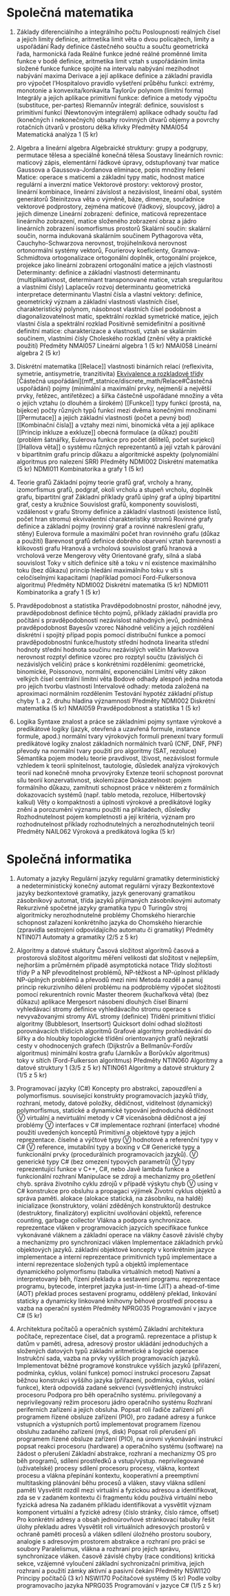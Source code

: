 # Společná matematika
1. Základy diferenciálního a integrálního počtu
	 Posloupnosti reálných čísel a jejich limity
		definice, aritmetika limit
		věta o dvou policajtech, limity a uspořádání
	 Řady
		definice částečného součtu a součtu
		geometrická řada, harmonická řada
	Reálné funkce jedné reálné proměnné
		limita funkce v bodě
		definice, aritmetika limit
		vztah s uspořádáním
		limita složené funkce
		funkce spojité na intervalu
		nabývání mezihodnot
		nabývání maxima
	Derivace a její aplikace
		definice a základní pravidla pro výpočet
		l’Hospitalovo pravidlo
		vyšetření průběhu funkcí: extrémy, monotonie a konvexita/konkavita
		Taylorův polynom (limitní forma)
	Integrály a jejich aplikace
		primitivní funkce: definice a metody výpočtu (substituce, per-partes)
		Riemannův integrál: definice, souvislost s primitivní funkcí (Newtonovým integrálem)
		aplikace
		odhady součtu řad (konečných i nekonečných)
		obsahy rovinných útvarů
		objemy a povrchy rotačních útvarů v prostoru
		délka křivky
Předměty
	NMAI054 Matematická analýza 1 (5 kr)
	
2. Algebra a lineární algebra
	Algebraické struktury:
		grupy a podgrupy, permutace
		tělesa a speciálně konečná tělesa
	Soustavy lineárních rovnic:
		maticový zápis, elementární řádkové úpravy, odstupňovaný tvar matice
		Gaussova a Gaussova-Jordanova eliminace, popis množiny řešení
	 Matice:
		operace s maticemi a základní typy matic, hodnost matice
		regulární a inverzní matice
	Vektorové prostory:
		vektorový prostor, lineární kombinace, lineární závislost a nezávislost, lineární obal, systém generátorů
		Steinitzova věta o výměně, báze, dimenze, souřadnice
		vektorové podprostory, zejména maticové (řádkový, sloupcový, jádro) a jejich dimenze
	Lineární zobrazení:
		definice, maticová reprezentace lineárního zobrazení, matice složeného zobrazení
		obraz a jádro lineárních zobrazení
		isomorfismus prostorů
	Skalární součin:
		skalární součin, norma indukovaná skalárním součinem
		Pythagorova věta, Cauchyho-Schwarzova nerovnost, trojúhelníková nerovnost
		ortonormální systémy vektorů, Fourierovy koeficienty, Gramova-Schmidtova ortogonalizace
		ortogonální doplněk, ortogonální projekce, projekce jako lineární zobrazení
		ortogonální matice a jejich vlastnosti
	Determinanty:
		definice a základní vlastnosti determinantu (multiplikativnost, determinant transponované matice, vztah sregularitou a vlastními čísly)
		Laplaceův rozvoj determinantu
		geometrická interpretace determinantu
	Vlastní čísla a vlastní vektory:
		definice, geometrický význam a základní vlastnosti vlastních čísel, charakteristický polynom, násobnost vlastních čísel
		podobnost a diagonalizovatelnost matic, spektrální rozklad
		symetrické matice, jejich vlastní čísla a spektrální rozklad
	Positivně semidefinitní a positivně definitní matice:
		charakterizace a vlastnosti, vztah se skalárním součinem, vlastními čísly
		Choleského rozklad (znění věty a praktické použití)
Předměty
	NMAI057 Lineární algebra 1 (5 kr)
	NMAI058 Lineární algebra 2 (5 kr)
	
3. Diskrétní matematika
	[[Relace]]
		vlastnosti binárních relací (reflexivita, symetrie, antisymetrie, tranzitivita)
	[Ekvivalence a rozkladové třídy](mff_statnice/discrete_math/Relace#Ekvivalence)
	[Částečná uspořádání](mff_statnice/discrete_math/Relace#Částečná uspořádání)
		pojmy (minimální a maximální prvky, nejmenší a největší prvky, řetězec, antiřetězec)
		a šířka částečně uspořádané množiny a věta o jejich vztahu (o dlouhém a širokém)
	[[Funkce]]
		typy funkcí (prostá, na, bijekce)
		počty různých typů funkcí mezi dvěma konečnými množinami
	[[Permutace]] a jejich základní vlastnosti (počet a pevný bod)
	[[Kombinační čísla]] a vztahy mezi nimi, binomická věta a její aplikace
	[[Princip inkluze a exkluze]]
		obecná formulace (a důkaz)
		použití (problém šatnářky, Eulerova funkce pro počet dělitelů, počet surjekcí)
	[[Hallova věta]] o systému různých reprezentantů a její vztah k párování v bipartitním grafu
		princip důkazu a algoritmické aspekty (polynomiální algoritmus pro nalezení SRR)
Předměty
	NDMI002 Diskrétní matematika (5 kr)
	NDMI011 Kombinatorika a grafy 1 (5 kr)
	
4. Teorie grafů
	Základní pojmy teorie grafů
		graf, vrcholy a hrany, izomorfismus grafů, podgraf, okolí vrcholu a stupeň vrcholu, doplněk grafu, bipartitní graf
	Základní příklady grafů
		úplný graf a úplný bipartitní graf, cesty a kružnice
	Souvislost grafů, komponenty souvislosti, vzdálenost v grafu
	Stromy
		definice a základní vlastnosti (existence listů, počet hran stromu)
		ekvivalentní charakteristiky stromů
	Rovinné grafy
		definice a základní pojmy (rovinný graf a rovinné nakreslení grafu, stěny)
		Eulerova formule a maximální počet hran rovinného grafu (důkaz a použití)
	Barevnost grafů
		definice dobrého obarvení
		vztah barevnosti a klikovosti grafu
	Hranová a vrcholová souvislost grafů
		hranová a vrcholová verze Mengerovy věty
	Orientované grafy, silná a slabá souvislost
	Toky v sítích
		definice sítě a toku v ní
		existence maximálního toku (bez důkazu)
		princip hledání maximálního toku v síti s celočíselnými kapacitami (například pomocí Ford-Fulkersonova algoritmu)
Předměty
	NDMI002 Diskrétní matematika (5 kr)
	NDMI011 Kombinatorika a grafy 1 (5 kr)
	
5. Pravděpodobnost a statistika
	Pravděpodobnostní prostor, náhodné jevy, pravděpodobnost
		definice těchto pojmů, příklady
		základní pravidla pro počítání s pravděpodobností
		nezávislost náhodných jevů, podmíněná pravděpodobnost
		Bayesův vzorec
	Náhodné veličiny a jejich rozdělení
		diskrétní i spojitý případ
		popis pomocí distribuční funkce a pomocí pravděpodobnostní funkce/hustoty
		střední hodnota
			linearita střední hodnoty
			střední hodnota součinu nezávislých veličin
			Markovova nerovnost
		rozptyl
			definice
			vzorec pro rozptyl součtu (závislých či nezávislých veličin)
		práce s konkrétními rozděleními: geometrické, binomické, Poissonovo, normální, exponenciální
	Limitní věty
		zákon velkých čísel
		centrální limitní věta
	Bodové odhady
		alespoň jedna metoda pro jejich tvorbu
		vlastnosti
	Intervalové odhady: metoda založená na aproximaci normálním rozdělením
		Testování hypotéz
		základní přístup
		chyby 1. a 2. druhu
		hladina významnosti
Předměty
	NDMI002 Diskrétní matematika (5 kr)
	NMAI059 Pravděpodobnost a statistika 1 (5 kr)
	
6. Logika
	Syntaxe
		znalost a práce se základními pojmy syntaxe výrokové a predikátové logiky (jazyk, otevřená a uzavřená formule, instance formule, apod.)
		normální tvary výrokových formulí
			prenexní tvary formulí predikátové logiky
			znalost základních normálních tvarů (CNF, DNF, PNF)
			převody na normální tvary
			použití pro algoritmy (SAT, rezoluce)
	Sémantika
		pojem modelu teorie
		pravdivost, lživost, nezávislost formule vzhledem k teorii
		splnitelnost, tautologie, důsledek
		analýza výrokových teorií nad konečně mnoha prvovýroky
	Extenze teorií
		schopnost porovnat sílu teorií
		konzervativnost, skolemizace
	Dokazatelnost:
		pojem formálního důkazu, zamítnutí
		schopnost práce v některém z formálních dokazovacích systémů (např. tablo metoda, rezoluce, Hilbertovský kalkul)
	Věty o kompaktnosti a úplnosti výrokové a predikátové logiky
		znění a porozumění významu
		použití na příkladech, důsledky
	Rozhodnutelnost
		pojem kompletnosti a její kritéria, význam pro rozhodnutelnost
		příklady rozhodnutelných a nerozhodnutelných teorií
Předměty
	NAIL062 Výroková a predikátová logika (5 kr)

# Společná informatika
1. Automaty a jazyky
	Regulární jazyky
		regulární gramatiky
		deterministický a nedeterministický konečný automat
		regulární výrazy
	Bezkontextové jazyky
		bezkontextové gramatiky, jazyk generovaný gramatikou
		zásobníkový automat, třída jazyků přijímaných zásobníkovými automaty
	Rekurzivně spočetné jazyky
		gramatika typu 0
	Turingův stroj
		algoritmicky nerozhodnutelné problémy
	Chomského hierarchie
		schopnost zařazení konkrétního jazyka do Chomského hierarchie (zpravidla sestrojení odpovídajícího automatu či gramatiky)
Předměty
	NTIN071 Automaty a gramatiky (2/5 z 5 kr)
	
2. Algoritmy a datové stuktury
	Časová složitost algoritmů
		časová a prostorová složitost algoritmu
		měření velikosti dat
		složitost v nejlepším, nejhorším a průměrném případě
		asymptotická notace
	Třídy složitosti
		třídy P a NP
		převoditelnost problémů, NP-těžkost a NP-úplnost
		příklady NP-úplných problémů a převodů mezi nimi
	Metoda rozděl a panuj
		princip rekurzivního dělení problému na podproblémy
		výpočet složitosti pomocí rekurentních rovnic
		Master theorem (kuchařková věta) (bez důkazu)
		aplikace
			Mergesort
			násobení dlouhých čísel
	Binarní vyhledávací stromy
		definice vyhledávacího stromu
		operace s nevyvažovanými stromy
		AVL stromy (definice)
	Třídění
		primitivní třídicí algoritmy (Bubblesort, Insertsort)
		Quicksort
		dolní odhad složitosti porovnávacích třídicích algoritmů
	Grafové algoritmy
		prohledávání do šířky a do hloubky
		topologické třídění orientovaných grafů
		nejkratší cesty v ohodnocených grafech (Dijkstrův a Bellmanův-Fordův algoritmus)
		minimální kostra grafu (Jarníkův a Borůvkův algoritmus)
		toky v sítích (Ford-Fulkerson algoritmus)
Předměty
	NTIN060 Algoritmy a datové struktury 1 (3/5 z 5 kr)
	NTIN061 Algoritmy a datové struktury 2 (1/5 z 5 kr)
	
3. Programovací jazyky (C#)
	Koncepty pro abstrakci, zapouzdření a polymorfismus.
		související konstrukty programovacích jazyků
			třídy, rozhraní, metody, datové položky, dědičnost, viditelnost
		(dynamický) polymorfismus, statické a dynamické typování
		jednoduchá dědičnost
			Ⓥ virtuální a nevirtuální metody v C#
		vícenásobná dědičnost a její problémy
			Ⓥ interfaces v C#
		implementace rozhraní (interface)
		vhodné použití uvedených konceptů
	Primitivní a objektové typy a jejich reprezentace.
		číselné a výčtové typy
		Ⓥ hodnotové a referenční typy v C#
		Ⓥ reference, imutabilní typy a boxing v C#
	Generické typy a funkcionální prvky (procedurálních programovacích jazyků).
		Ⓥ generické typy C# (bez omezení typových parametrů)
		Ⓥ typy reprezentující funkce v C++, C#, nebo Javě
		lambda funkce a funkcionální rozhraní
	Manipulace se zdroji a mechanizmy pro ošetření chyb.
		správa životního cyklu zdrojů v případě výskytu chyb
			Ⓥ using v C#
		konstrukce pro obsluhu a propagaci výjimek
	Životní cyklus objektů a správa paměti.
		alokace (alokace statická, na zásobníku, na haldě)
		inicializace (konstruktory, volání zděděných konstruktorů)
		destrukce (destruktory, finalizátory)
		explicitní uvolňování objektů, reference counting, garbage collector
	Vlákna a podpora synchronizace.
		reprezentace vláken v programovacích jazycích
		specifikace funkce vykonávané vláknem a základní operace na vlákny
		časově závislé chyby a mechanizmy pro synchronizaci vláken
	Implementace základních prvků objektových jazyků.
		základní objektové koncepty v konkrétním jazyce
		implementace a interní reprezentace primitivních typů
		implementace a interní reprezentace složených typů a objektů
		implementace dynamického polymorfismu (tabulka virtuálních metod)
	Nativní a interpretovaný běh, řízení překladu a sestavení programu.
		reprezentace programu, bytecode, interpret jazyka
		just-in-time (JIT) a ahead-of-time (AOT) překlad
		proces sestavení programu, oddělený překlad, linkování
		staticky a dynamicky linkované knihovny
		běhové prostředí procesu a vazba na operační systém
Předměty
	NPRG035 Programování v jazyce C# (5 kr)
		
4. Architektura počítačů a operačních systémů
	Základní architektura počítače, reprezentace čísel, dat a programů.
		reprezentace a přístup k datům v paměti, adresa, adresový prostor
		ukládání jednoduchých a složených datových typů
		základní aritmetické a logické operace
	Instrukční sada, vazba na prvky vyšších programovacích jazyků.
		Implementovat běžné programové konstrukce vyšších jazyků (přiřazení, podmínka, cyklus, volání funkce) pomocí instrukcí procesoru
		Zapsat běžnou konstrukci vyššího jazyka (přiřazení, podmínka, cyklus, volání funkce), která odpovídá zadané sekvenci (vysvětlených) instrukcí procesoru
	Podpora pro běh operačního systému.
		privilegovaný a neprivilegovaný režim procesoru
		jádro operačního systému
	Rozhraní periferních zařízení a jejich obsluha.
		Popsat roli řadiče zařízení při programem řízené obsluze zařízení (PIO), pro zadané adresy a funkce vstupních a výstupních portů implementovat programem řízenou obsluhu zadaného zařízení (myš, disk)
		Popsat roli přerušení při programem řízené obsluze zařízení (PIO), na úrovni vykonávání instrukcí popsat reakci procesoru (hardware) a operačního systému (software) na žádost o přerušení
	Základní abstrakce, rozhraní a mechanizmy OS pro běh programů, sdílení prostředků a vstup/výstup.
		neprivilegované (uživatelské) procesy
		sdílení procesoru
			procesy, vlákna, kontext procesu a vlákna
			přepínání kontextu, kooperativní a preemptivní multitasking
			plánování běhu procesů a vláken, stavy vlákna
		sdílení paměti
			Vysvětlit rozdíl mezi virtuální a fyzickou adresou a identifikovat, zda se v zadaném kontextu či fragmentu kódu používá virtuální nebo fyzická adresa
			Na zadaném příkladu identifikovat a vysvětlit význam komponent virtuální a fyzické adresy (číslo stránky, číslo rámce, offset)
			Pro konkrétní adresy a obsah jednoúrovňové stránkovací tabulky řešit úlohy překladu adres
			Vysvětlit roli virtuálních adresových prostorů v ochraně paměti procesů a vláken
		sdílení úložného prostoru
			soubory, analogie s adresovým prostorem
			abstrakce a rozhraní pro práci se soubory
	Paralelismus, vlákna a rozhraní pro jejich správu, synchronizace vláken.
		časově závislé chyby (race conditions)
		kritická sekce, vzájemné vyloučení
		základní sychronizační primitiva, jejich rozhraní a použití
			zámky
			aktivní a pasivní čekání
Předměty
	NSWI120 Principy počítačů (3 kr)
	NSWI170 Počítačové systémy (5 kr)
Podle volby programovacího jazyka
	NPRG035 Programování v jazyce C# (1/5 z 5 kr)
	
